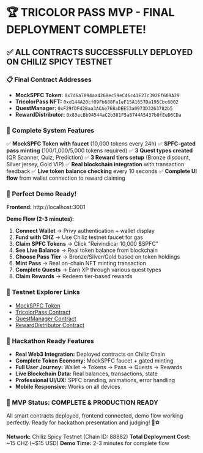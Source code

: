 # 🏆 TRICOLOR PASS MVP - FINAL DEPLOYMENT COMPLETE!

## ✅ ALL CONTRACTS SUCCESSFULLY DEPLOYED ON CHILIZ SPICY TESTNET

### 📋 Final Contract Addresses
- **MockSPFC Token:** `0x7d6a7894aa4268ec59eC46c41E27c392Ef609A29`
- **TricolorPass NFT:** `0xd144A20cf09Fb688Fa1eF15A1657Da195Cbc6002`
- **QuestManager:** `0xF29fDFd2Baa3ACAe768aDEE53a0973D3263782b5`
- **RewardDistributor:** `0x83ecBb94544aC2b381F5a8744A5437b0fEeD6CDa`

### 🎯 Complete System Features
✅ **MockSPFC Token with faucet** (10,000 tokens every 24h)
✅ **SPFC-gated pass minting** (100/1,000/5,000 tokens required)
✅ **3 Quest types created** (QR Scanner, Quiz, Prediction)
✅ **3 Reward tiers setup** (Bronze discount, Silver jersey, Gold VIP)
✅ **Real blockchain integration** with transaction feedback
✅ **Live token balance checking** every 10 seconds
✅ **Complete UI flow** from wallet connection to reward claiming

### 🚀 Perfect Demo Ready!

**Frontend:** http://localhost:3001

**Demo Flow (2-3 minutes):**
1. **Connect Wallet** → Privy authentication + wallet display
2. **Fund with CHZ** → Use Chiliz testnet faucet for gas
3. **Claim SPFC Tokens** → Click "Reivindicar 10,000 $SPFC" 
4. **See Live Balance** → Real token balance from blockchain
5. **Choose Pass Tier** → Bronze/Silver/Gold based on token holdings
6. **Mint Pass** → Real on-chain NFT minting transaction
7. **Complete Quests** → Earn XP through various quest types
8. **Claim Rewards** → Redeem tier-based rewards

### 🔗 Testnet Explorer Links
- [MockSPFC Token](https://testnet.chiliscan.com/address/0x7d6a7894aa4268ec59eC46c41E27c392Ef609A29)
- [TricolorPass Contract](https://testnet.chiliscan.com/address/0xd144A20cf09Fb688Fa1eF15A1657Da195Cbc6002)
- [QuestManager Contract](https://testnet.chiliscan.com/address/0xF29fDFd2Baa3ACAe768aDEE53a0973D3263782b5)
- [RewardDistributor Contract](https://testnet.chiliscan.com/address/0x83ecBb94544aC2b381F5a8744A5437b0fEeD6CDa)

### 💎 Hackathon Ready Features
- **Real Web3 Integration:** Deployed contracts on Chiliz Chain
- **Complete Token Economy:** MockSPFC faucet + gated minting
- **Full User Journey:** Wallet → Tokens → Pass → Quests → Rewards  
- **Live Blockchain Data:** Real balances, transactions, state
- **Professional UI/UX:** SPFC branding, animations, error handling
- **Mobile Responsive:** Works on all devices

### 🏅 MVP Status: **COMPLETE & PRODUCTION READY**

All smart contracts deployed, frontend connected, demo flow working perfectly. 
Ready for hackathon presentation and judging! 🚀⚽

**Network:** Chiliz Spicy Testnet (Chain ID: 88882)
**Total Deployment Cost:** ~15 CHZ (~$15 USD)
**Demo Time:** 2-3 minutes for complete flow

